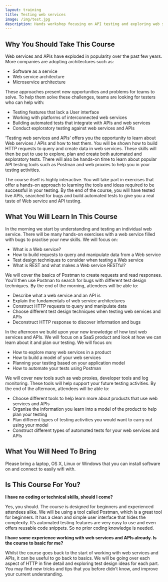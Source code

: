 ```yaml
---
layout: training
title: Testing web services
image: /img/test.jpg
description: Hands workshop focusing on API testing and exploring web services
---
```


## Why You Should Take This Course

Web services and APIs have exploded in popularity over the past few years. More companies are adopting architectures such as:

* Software as a service
* Web service architecture
* Microservice architecture

These approaches present new opportunities and problems for teams to solve. To help them solve these challenges, teams are looking for testers who can help with:

* Testing features that lack a User interface
* Working with platforms of interconnected web services
* Building automated tests that integrate with APIs and web services
* Conduct exploratory testing against web services and APIs

‘Testing web services and APIs’ offers you the opportunity to learn about Web services / APIs and how to test them. You will be shown how to build HTTP requests to query and create data in web services. These skills will then be put to use to explore, plan and create both automated and exploratory tests. There will also be hands-on time to learn about popular API testing tools such as Postman and web proxies to help you in your testing activities.

The course itself is highly interactive. You will take part in exercises that offer a hands-on approach to learning the tools and ideas required to be successful in your testing. By the end of the course, you will have tested live APIs, searched for bugs and build automated tests to give you a real taste of Web service and API testing.

## What You Will Learn In This Course

In the morning we start by understanding and testing an individual web service. There will be many hands-on exercises with a web service filled with bugs to practise your new skills. We will focus on:

* What is a Web service?
* How to build requests to query and manipulate data from a Web service
* Test design techniques to consider when testing a Web service
* What is REST and what makes a Web service RESTful?

We will cover the basics of Postman to create requests and read responses. You'll then use Postman to search for bugs with different test design techniques. By the end of the morning, attendees will be able to:

* Describe what a web service and an API is
* Explain the fundamentals of web service architectures
* Construct HTTP requests to query and manipulate data
* Choose different test design techniques when testing web services and APIs
* Deconstruct HTTP response to discover information and bugs

In the afternoon we build upon your new knowledge of how test web services and APIs. We will focus on a SaaS product and look at how we can learn about it and plan our testing. We will focus on:

* How to explore many web services in a product
* How to build a model of your web services
* Planning your testing based on your application model
* How to automate your tests using Postman

We will cover new tools such as web proxies, developer tools and log monitoring. These tools will help support your future testing activities. By the end of the afternoon, attendees will be able to:

* Choose different tools to help learn more about products that use web services and APIs
* Organise the information you learn into a model of the product to help plan your testing
* Plan different types of testing activities you would want to carry out using your model
* Construct different types of automated tests for your web services and APIs

## What You Will Need To Bring

Please bring a laptop, OS X, Linux or Windows that you can install software on and connect to easily wifi with.

## Is This Course For You?

__I have no coding or technical skills, should I come?__

Yes, you should. The course is designed for beginners and experienced attendees alike. We will be using a tool called Postman, which is a great tool for beginners. It has a clean and simple user interface that hides the complexity. It’s automated testing features are very easy to use and even offers reusable code snippets. So no prior coding knowledge is needed.

__I have some experience working with web services and APIs already. Is the course to basic for me?__

Whilst the course goes back to the start of working with web services and APIs, it can be useful to go back to basics. We will be going over each aspect of HTTP in fine detail and exploring test design ideas for each part. You may find new tricks and tips that you before didn’t know, and improve your current understanding.
